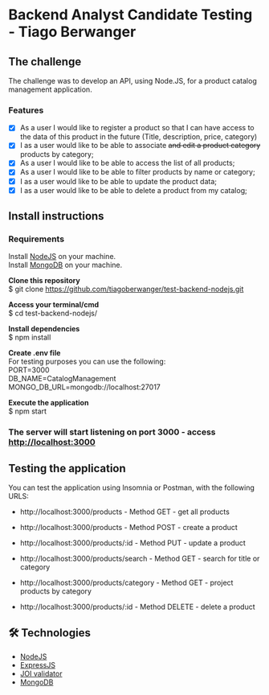 <h1>Backend Analyst Candidate Testing - Tiago Berwanger</h1>

## The challenge

The challenge was to develop an API, using Node.JS, for a product catalog management application.
 
### Features

- [x] As a user I would like to register a product so that I can have access to the data of this product in the future (Title, description, price, category)
- [x] I as a user would like to be able to associate ~~and edit a product category~~ products by category;
- [x] As a user I would like to be able to access the list of all products;
- [x] As a user I would like to be able to filter products by name or category;
- [x] I as a user would like to be able to update the product data;
- [x] I as a user would like to be able to delete a product from my catalog;
 
## Install instructions

### Requirements

Install [NodeJS](https://nodejs.org/pt-br/download/package-manager/) on your machine.  
Install [MongoDB](https://docs.mongodb.com/manual/installation/) on your machine.  

<strong>Clone this repository</strong>  
$ git clone <https://github.com/tiagoberwanger/test-backend-nodejs.git>  

<strong>Access your terminal/cmd</strong>  
$ cd test-backend-nodejs/  

<strong>Install dependencies</strong>  
$ npm install  


<strong>Create .env file</strong>  
For testing purposes you can use the following:  
PORT=3000  
DB_NAME=CatalogManagement  
MONGO_DB_URL=mongodb://localhost:27017  

<strong>Execute the application</strong>  
$ npm start  

### The server will start listening on port 3000 - access <http://localhost:3000>

## Testing the application

You can test the application using Insomnia or Postman, with the following URLS:

- http://localhost:3000/products - Method GET - get all products

- http://localhost:3000/products - Method POST - create a product

- http://localhost:3000/products/:id - Method PUT - update a product

- http://localhost:3000/products/search - Method GET - search for title or category

- http://localhost:3000/products/category - Method GET - project products by category

- http://localhost:3000/products/:id - Method DELETE - delete a product


## 🛠 Technologies

- [NodeJS](https://nodejs.org/api/)
- [ExpressJS](https://expressjs.com/)
- [JOI validator](https://joi.dev/api/?v=17.4.0)
- [MongoDB](https://www.mongodb.com/)

